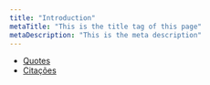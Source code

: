 ```yaml
---
title: "Introduction"
metaTitle: "This is the title tag of this page"
metaDescription: "This is the meta description"
---
```



* [Quotes](/quotes)
* [Citações](/citacoes)